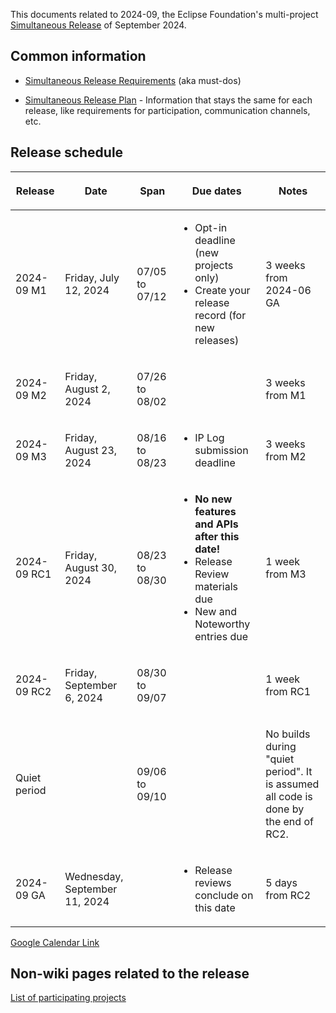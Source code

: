 This documents related to 2024-09, the Eclipse Foundation's
multi-project [Simultaneous Release](../Simultaneous_Release.md) of
September 2024.

## Common information

-   [Simultaneous Release
    Requirements](Simultaneous_Release_Requirements.md)
    (aka must-dos)

<!-- -->

-   [Simultaneous Release
    Plan](Simultaneous_Release_Plan.md) - Information
    that stays the same for each release, like requirements for
    participation, communication channels, etc.

## Release schedule

<table>
<thead>
<tr class="header">
<th><p>Release</p></th>
<th><p>Date</p></th>
<th><p>Span</p></th>
<th><p>Due dates</p></th>
<th><p>Notes</p></th>
</tr>
</thead>
<tbody>
<tr class="odd">
<td><p>2024-09 M1</p></td>
<td><p>Friday, July 12, 2024</p></td>
<td><p>07/05 to 07/12</p></td>
<td><ul>
<li>Opt-in deadline (new projects only)</li>
<li>Create your release record (for new releases)</li>
</ul></td>
<td><p>3 weeks from 2024-06 GA</p></td>
</tr>
<tr class="even">
<td><p>2024-09 M2</p></td>
<td><p>Friday, August 2, 2024</p></td>
<td><p>07/26 to 08/02</p></td>
<td></td>
<td><p>3 weeks from M1</p></td>
</tr>
<tr class="odd">
<td><p>2024-09 M3</p></td>
<td><p>Friday, August 23, 2024</p></td>
<td><p>08/16 to 08/23</p></td>
<td><ul>
<li>IP Log submission deadline</li>
</ul></td>
<td><p>3 weeks from M2</p></td>
</tr>
<tr class="even">
<td><p>2024-09 RC1</p></td>
<td><p>Friday, August 30, 2024</p></td>
<td><p>08/23 to 08/30</p></td>
<td><ul>
<li><strong>No new features and APIs after this date!</strong></li>
<li>Release Review materials due</li>
<li>New and Noteworthy entries due</li>
</ul></td>
<td><p>1 week from M3</p></td>
</tr>
<tr class="odd">
<td><p>2024-09 RC2</p></td>
<td><p>Friday, September 6, 2024</p></td>
<td><p>08/30 to 09/07</p></td>
<td></td>
<td><p>1 week from RC1</p></td>
</tr>
<tr class="even">
<td><p>Quiet period</p></td>
<td></td>
<td><p>09/06 to 09/10</p></td>
<td></td>
<td><p>No builds during "quiet period". It is assumed all code is done
by the end of RC2.</p></td>
</tr>
<tr class="odd">
<td><p>2024-09 GA</p></td>
<td><p>Wednesday, September 11, 2024</p></td>
<td></td>
<td><ul>
<li>Release reviews conclude on this date</li>
</ul></td>
<td><p>5 days from RC2</p></td>
</tr>
</tbody>
</table>

<!-- googlecalendar width="600" height="400" title="Planning Council Calendar">gchs7nm4nvpm837469ddj9tjlk@group.calendar.google.com&dates=20240901%2F20240930</googlecalendar -->
[Google Calendar Link](https://calendar.google.com/calendar/embed?src=gchs7nm4nvpm837469ddj9tjlk@group.calendar.google.com&dates=20240901%2F20240930&hl=en&mode=AGENDA)

## Non-wiki pages related to the release

[List of participating
projects](https://projects.eclipse.org/releases/2024-09)


